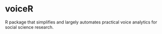 # voiceR
R package that simplifies and largely automates practical voice analytics for social science research. 
